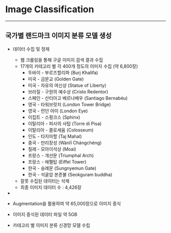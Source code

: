 # Image Classification

---
## 국가별 랜드마크 이미지 분류 모델 생성
- 데이터 수집 및 정제
    * 웹 크롤링을 통해 구글 이미지 검색 결과 수집
    * 17개의 카테고리 별 각 400개 정도의 이미지 수집 (약 6,800장)
        + 두바이 - 부르즈할리파 (Burj Khalifa)
        + 미국 - 금문교 (Golden Gate)
        + 미국 - 자유의 여신상 (Statue of Liberty)
        + 브라질 - 구원의 예수상 (Cristo Redentor)
        + 스페인 - 산티아고 베르나베우 (Santiago Bernabéu)
        + 영국 - 타워브릿지 (London Tower Bridge)
        + 영국 - 런던 아이 (London Eye)
        + 이집트 - 스핑크스 (Sphinx)
        + 이탈리아 - 피사의 사탑 (Torre di Pisa)
        + 이탈리아 - 콜로세움 (Colosseum)
        + 인도 - 타지마할 (Taj Mahal)
        + 중국 - 만리장성 (Wànlĭ Chángchéng)
        + 칠레 - 모아이석상 (Moai)
        + 프랑스 - 개선문 (Triumphal Arch)
        + 프랑스 - 에펠탑 (Eiffel Tower)
        + 한국 - 숭례문 (Sungnyemun Gate)
        + 한국 - 석굴암 본존불 (Seokguram buddha)
    * 잘못 수집된 데이터는 삭제
    * 최종 이미지 데이터 수 : 4,426장

- 
        
        
        
        
        
        
        
- Augmentation을 활용하여 약 65,000장으로 이미지 증식
- 이미지 증식된 데이터 파일 약 5GB
- 카테고리 별 이미지 분류 신경망 모델 수립
